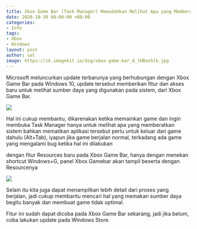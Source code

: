 ```yaml
---
title: Xbox Game Bar (Task Manager) Memudahkan Melihat Apa yang Memberatkan Sistem
date: 2020-10-30 08:00:00 +08:00
categories:
- Info
tags:
- Xbox
- Windows
layout: post
author: sal
image: https://ik.imagekit.io/dsg/xbox-game-bar_A_lHBoo5lb.jpg
---
```


Microsoft meluncurkan update terbarunya yang berhubungan dengan Xbox Game Bar pada Windows 10, update tersebut memberikan fitur dan akses baru untuk melihat sumber daya yang digunakan pada sistem, dari Xbox Game Bar.

![](https://ik.imagekit.io/dsg/xbox-game-bar-1_TBOjNw21Ih.jpg)

Hal ini cukup membantu, dikarenakan ketika memainkan game dan ingin membuka Task Manager hanya untuk melihat apa yang memberatkan sistem bahkan mematikan aplikasi tersebut perlu untuk keluar dari game dahulu (Alt+Tab), iyapun jika game berjalan normal, terkadang ada game yang mengalami bug ketika hal ini dilakukan

dengan fitur Resources baru pada Xbox Game Bar, hanya dengan menekan shortcut Windows+G, panel Xbox Gamebar akan tampil beserta dengan Resourcenya

![](https://ik.imagekit.io/dsg/xbox-game-bar-2_dPfYDQnAMm.jpg)

Selain itu kita juga dapat menampilkan lebih detail dari proses yang berjalan, jadi cukup membantu mencari hal yang memakan sumber daya begitu banyak dan membuat game tidak optimal.

Fitur ini sudah dapat dicoba pada Xbox Game Bar sekarang, jadi jika belum, coba lakukan update pada Windows Store.